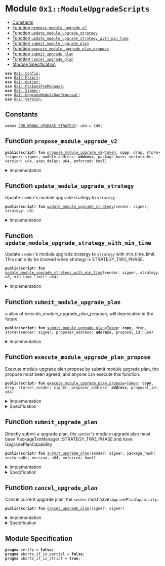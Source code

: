
<a name="0x1_ModuleUpgradeScripts"></a>

# Module `0x1::ModuleUpgradeScripts`



-  [Constants](#@Constants_0)
-  [Function `propose_module_upgrade_v2`](#0x1_ModuleUpgradeScripts_propose_module_upgrade_v2)
-  [Function `update_module_upgrade_strategy`](#0x1_ModuleUpgradeScripts_update_module_upgrade_strategy)
-  [Function `update_module_upgrade_strategy_with_min_time`](#0x1_ModuleUpgradeScripts_update_module_upgrade_strategy_with_min_time)
-  [Function `submit_module_upgrade_plan`](#0x1_ModuleUpgradeScripts_submit_module_upgrade_plan)
-  [Function `execute_module_upgrade_plan_propose`](#0x1_ModuleUpgradeScripts_execute_module_upgrade_plan_propose)
-  [Function `submit_upgrade_plan`](#0x1_ModuleUpgradeScripts_submit_upgrade_plan)
-  [Function `cancel_upgrade_plan`](#0x1_ModuleUpgradeScripts_cancel_upgrade_plan)
-  [Module Specification](#@Module_Specification_1)


<pre><code><b>use</b> <a href="Config.md#0x1_Config">0x1::Config</a>;
<b>use</b> <a href="Errors.md#0x1_Errors">0x1::Errors</a>;
<b>use</b> <a href="Option.md#0x1_Option">0x1::Option</a>;
<b>use</b> <a href="PackageTxnManager.md#0x1_PackageTxnManager">0x1::PackageTxnManager</a>;
<b>use</b> <a href="Signer.md#0x1_Signer">0x1::Signer</a>;
<b>use</b> <a href="UpgradeModuleDaoProposal.md#0x1_UpgradeModuleDaoProposal">0x1::UpgradeModuleDaoProposal</a>;
<b>use</b> <a href="Version.md#0x1_Version">0x1::Version</a>;
</code></pre>



<a name="@Constants_0"></a>

## Constants


<a name="0x1_ModuleUpgradeScripts_ERR_WRONG_UPGRADE_STRATEGY"></a>



<pre><code><b>const</b> <a href="ModuleUpgradeScripts.md#0x1_ModuleUpgradeScripts_ERR_WRONG_UPGRADE_STRATEGY">ERR_WRONG_UPGRADE_STRATEGY</a>: u64 = 100;
</code></pre>



<a name="0x1_ModuleUpgradeScripts_propose_module_upgrade_v2"></a>

## Function `propose_module_upgrade_v2`



<pre><code><b>public</b>(<b>script</b>) <b>fun</b> <a href="ModuleUpgradeScripts.md#0x1_ModuleUpgradeScripts_propose_module_upgrade_v2">propose_module_upgrade_v2</a>&lt;<a href="Token.md#0x1_Token">Token</a>: <b>copy</b>, drop, store&gt;(signer: signer, module_address: <b>address</b>, package_hash: vector&lt;u8&gt;, version: u64, exec_delay: u64, enforced: bool)
</code></pre>



<details>
<summary>Implementation</summary>


<pre><code><b>public</b>(<b>script</b>) <b>fun</b> <a href="ModuleUpgradeScripts.md#0x1_ModuleUpgradeScripts_propose_module_upgrade_v2">propose_module_upgrade_v2</a>&lt;<a href="Token.md#0x1_Token">Token</a>: <b>copy</b> + drop + store&gt;(
    signer: signer,
    module_address: <b>address</b>,
    package_hash: vector&lt;u8&gt;,
    version: u64,
    exec_delay: u64,
    enforced: bool,
) {
    <a href="UpgradeModuleDaoProposal.md#0x1_UpgradeModuleDaoProposal_propose_module_upgrade_v2">UpgradeModuleDaoProposal::propose_module_upgrade_v2</a>&lt;<a href="Token.md#0x1_Token">Token</a>&gt;(
        &signer,
        module_address,
        package_hash,
        version,
        exec_delay,
        enforced
    );
}
</code></pre>



</details>

<a name="0x1_ModuleUpgradeScripts_update_module_upgrade_strategy"></a>

## Function `update_module_upgrade_strategy`

Update <code>sender</code>'s module upgrade strategy to <code>strategy</code>


<pre><code><b>public</b>(<b>script</b>) <b>fun</b> <a href="ModuleUpgradeScripts.md#0x1_ModuleUpgradeScripts_update_module_upgrade_strategy">update_module_upgrade_strategy</a>(sender: signer, strategy: u8)
</code></pre>



<details>
<summary>Implementation</summary>


<pre><code><b>public</b>(<b>script</b>) <b>fun</b> <a href="ModuleUpgradeScripts.md#0x1_ModuleUpgradeScripts_update_module_upgrade_strategy">update_module_upgrade_strategy</a>(
    sender: signer,
    strategy: u8,
) {
    // 1. check version
    <b>if</b> (strategy == <a href="PackageTxnManager.md#0x1_PackageTxnManager_get_strategy_two_phase">PackageTxnManager::get_strategy_two_phase</a>()) {
        <b>if</b> (!<a href="Config.md#0x1_Config_config_exist_by_address">Config::config_exist_by_address</a>&lt;<a href="Version.md#0x1_Version_Version">Version::Version</a>&gt;(<a href="Signer.md#0x1_Signer_address_of">Signer::address_of</a>(&sender))) {
            <a href="Config.md#0x1_Config_publish_new_config">Config::publish_new_config</a>&lt;<a href="Version.md#0x1_Version_Version">Version::Version</a>&gt;(&sender, <a href="Version.md#0x1_Version_new_version">Version::new_version</a>(1));
        }
    };

    // 2. <b>update</b> strategy
    <a href="PackageTxnManager.md#0x1_PackageTxnManager_update_module_upgrade_strategy">PackageTxnManager::update_module_upgrade_strategy</a>(
        &sender,
        strategy,
        <a href="Option.md#0x1_Option_none">Option::none</a>&lt;u64&gt;(),
    );
}
</code></pre>



</details>

<a name="0x1_ModuleUpgradeScripts_update_module_upgrade_strategy_with_min_time"></a>

## Function `update_module_upgrade_strategy_with_min_time`

Update <code>sender</code>'s module upgrade strategy to <code>strategy</code> with min_time_limit.
This can only be invoked when strategy is STRATEGY_TWO_PHASE.


<pre><code><b>public</b>(<b>script</b>) <b>fun</b> <a href="ModuleUpgradeScripts.md#0x1_ModuleUpgradeScripts_update_module_upgrade_strategy_with_min_time">update_module_upgrade_strategy_with_min_time</a>(sender: signer, strategy: u8, min_time_limit: u64)
</code></pre>



<details>
<summary>Implementation</summary>


<pre><code><b>public</b>(<b>script</b>) <b>fun</b> <a href="ModuleUpgradeScripts.md#0x1_ModuleUpgradeScripts_update_module_upgrade_strategy_with_min_time">update_module_upgrade_strategy_with_min_time</a>(
    sender: signer,
    strategy: u8,
    min_time_limit: u64,
){
    // 1. check version
    <b>assert</b>!(strategy == <a href="PackageTxnManager.md#0x1_PackageTxnManager_get_strategy_two_phase">PackageTxnManager::get_strategy_two_phase</a>(), <a href="Errors.md#0x1_Errors_invalid_argument">Errors::invalid_argument</a>(<a href="ModuleUpgradeScripts.md#0x1_ModuleUpgradeScripts_ERR_WRONG_UPGRADE_STRATEGY">ERR_WRONG_UPGRADE_STRATEGY</a>));
    // 2. <b>update</b> strategy
    <a href="PackageTxnManager.md#0x1_PackageTxnManager_update_module_upgrade_strategy">PackageTxnManager::update_module_upgrade_strategy</a>(
        &sender,
        strategy,
        <a href="Option.md#0x1_Option_some">Option::some</a>&lt;u64&gt;(min_time_limit),
    );
}
</code></pre>



</details>

<a name="0x1_ModuleUpgradeScripts_submit_module_upgrade_plan"></a>

## Function `submit_module_upgrade_plan`

a alias of execute_module_upgrade_plan_propose, will deprecated in the future.


<pre><code><b>public</b>(<b>script</b>) <b>fun</b> <a href="ModuleUpgradeScripts.md#0x1_ModuleUpgradeScripts_submit_module_upgrade_plan">submit_module_upgrade_plan</a>&lt;<a href="Token.md#0x1_Token">Token</a>: <b>copy</b>, drop, store&gt;(sender: signer, proposer_address: <b>address</b>, proposal_id: u64)
</code></pre>



<details>
<summary>Implementation</summary>


<pre><code><b>public</b>(<b>script</b>) <b>fun</b> <a href="ModuleUpgradeScripts.md#0x1_ModuleUpgradeScripts_submit_module_upgrade_plan">submit_module_upgrade_plan</a>&lt;<a href="Token.md#0x1_Token">Token</a>: <b>copy</b> + drop + store&gt;(
    sender: signer,
    proposer_address: <b>address</b>,
    proposal_id: u64,
) {
    <a href="ModuleUpgradeScripts.md#0x1_ModuleUpgradeScripts_execute_module_upgrade_plan_propose">Self::execute_module_upgrade_plan_propose</a>&lt;<a href="Token.md#0x1_Token">Token</a>&gt;(sender, proposer_address, proposal_id);
}
</code></pre>



</details>

<a name="0x1_ModuleUpgradeScripts_execute_module_upgrade_plan_propose"></a>

## Function `execute_module_upgrade_plan_propose`

Execute module upgrade plan propose by submit module upgrade plan, the propose must been agreed, and anyone can execute this function.


<pre><code><b>public</b>(<b>script</b>) <b>fun</b> <a href="ModuleUpgradeScripts.md#0x1_ModuleUpgradeScripts_execute_module_upgrade_plan_propose">execute_module_upgrade_plan_propose</a>&lt;<a href="Token.md#0x1_Token">Token</a>: <b>copy</b>, drop, store&gt;(_sender: signer, proposer_address: <b>address</b>, proposal_id: u64)
</code></pre>



<details>
<summary>Implementation</summary>


<pre><code><b>public</b>(<b>script</b>) <b>fun</b> <a href="ModuleUpgradeScripts.md#0x1_ModuleUpgradeScripts_execute_module_upgrade_plan_propose">execute_module_upgrade_plan_propose</a>&lt;<a href="Token.md#0x1_Token">Token</a>: <b>copy</b> + drop + store&gt;(
    _sender: signer,
    proposer_address: <b>address</b>,
    proposal_id: u64,
) {
    <a href="UpgradeModuleDaoProposal.md#0x1_UpgradeModuleDaoProposal_submit_module_upgrade_plan">UpgradeModuleDaoProposal::submit_module_upgrade_plan</a>&lt;<a href="Token.md#0x1_Token">Token</a>&gt;(proposer_address, proposal_id);
}
</code></pre>



</details>

<details>
<summary>Specification</summary>



<pre><code><b>pragma</b> verify = <b>false</b>;
</code></pre>



</details>

<a name="0x1_ModuleUpgradeScripts_submit_upgrade_plan"></a>

## Function `submit_upgrade_plan`

Directly submit a upgrade plan, the <code>sender</code>'s module upgrade plan must been PackageTxnManager::STRATEGY_TWO_PHASE and have UpgradePlanCapability


<pre><code><b>public</b>(<b>script</b>) <b>fun</b> <a href="ModuleUpgradeScripts.md#0x1_ModuleUpgradeScripts_submit_upgrade_plan">submit_upgrade_plan</a>(sender: signer, package_hash: vector&lt;u8&gt;, version: u64, enforced: bool)
</code></pre>



<details>
<summary>Implementation</summary>


<pre><code><b>public</b>(<b>script</b>) <b>fun</b> <a href="ModuleUpgradeScripts.md#0x1_ModuleUpgradeScripts_submit_upgrade_plan">submit_upgrade_plan</a>(sender: signer, package_hash: vector&lt;u8&gt;, version:u64, enforced: bool) {
    <a href="PackageTxnManager.md#0x1_PackageTxnManager_submit_upgrade_plan_v2">PackageTxnManager::submit_upgrade_plan_v2</a>(&sender, package_hash, version, enforced);
}
</code></pre>



</details>

<details>
<summary>Specification</summary>



<pre><code><b>pragma</b> verify = <b>false</b>;
</code></pre>



</details>

<a name="0x1_ModuleUpgradeScripts_cancel_upgrade_plan"></a>

## Function `cancel_upgrade_plan`

Cancel current upgrade plan, the <code>sender</code> must have <code>UpgradePlanCapability</code>.


<pre><code><b>public</b>(<b>script</b>) <b>fun</b> <a href="ModuleUpgradeScripts.md#0x1_ModuleUpgradeScripts_cancel_upgrade_plan">cancel_upgrade_plan</a>(signer: signer)
</code></pre>



<details>
<summary>Implementation</summary>


<pre><code><b>public</b>(<b>script</b>) <b>fun</b> <a href="ModuleUpgradeScripts.md#0x1_ModuleUpgradeScripts_cancel_upgrade_plan">cancel_upgrade_plan</a>(
    signer: signer,
) {
    <a href="PackageTxnManager.md#0x1_PackageTxnManager_cancel_upgrade_plan">PackageTxnManager::cancel_upgrade_plan</a>(&signer);
}
</code></pre>



</details>

<details>
<summary>Specification</summary>



<pre><code><b>pragma</b> verify = <b>false</b>;
</code></pre>



</details>

<a name="@Module_Specification_1"></a>

## Module Specification



<pre><code><b>pragma</b> verify = <b>false</b>;
<b>pragma</b> aborts_if_is_partial = <b>false</b>;
<b>pragma</b> aborts_if_is_strict = <b>true</b>;
</code></pre>
